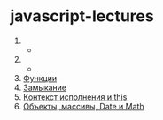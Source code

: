 # javascript-lectures

1. -
2. -
3. [Функции](3-functions.md)
4. [Замыкание](4-closure.md)
5. [Контекст исполнения и this](5-this.md)
6. [Объекты, массивы, Date и Math](6-objects.md)
